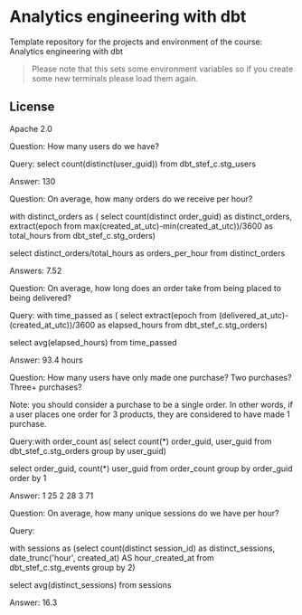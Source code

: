 # Analytics engineering with dbt

Template repository for the projects and environment of the course: Analytics engineering with dbt

> Please note that this sets some environment variables so if you create some new terminals please load them again.

## License

Apache 2.0

Question: How many users do we have? 

Query: select count(distinct(user_guid)) from dbt_stef_c.stg_users

Answer: 130

Question: On average, how many orders do we receive per hour?

  with distinct_orders as (
  select count(distinct order_guid) as distinct_orders,
    extract(epoch from max(created_at_utc)-min(created_at_utc))/3600 as total_hours
  from dbt_stef_c.stg_orders)
  
  select distinct_orders/total_hours as orders_per_hour
  from distinct_orders

  Answers: 7.52

Question: On average, how long does an order take from being placed to being delivered?

Query:  with time_passed as (
  select 
    extract(epoch from (delivered_at_utc)-(created_at_utc))/3600 as elapsed_hours
    from dbt_stef_c.stg_orders)

  select  avg(elapsed_hours)
  from time_passed

Answer: 93.4 hours

Question: How many users have only made one purchase? Two purchases? Three+ purchases?

Note: you should consider a purchase to be a single order. In other words, if a user places one order for 3 products, they are considered to have made 1 purchase.

Query:with order_count as(
  select count(*) order_guid,
    user_guid
from dbt_stef_c.stg_orders
group by user_guid)

select order_guid,
  count(*) user_guid 
from order_count
group by order_guid
order by 1

Answer:
1 25
2 28
3 71

Question: On average, how many unique sessions do we have per hour?

Query: 

with sessions as 
  (select count(distinct session_id) as distinct_sessions,
      date_trunc('hour', created_at) AS hour_created_at
  from dbt_stef_c.stg_events
  group by 2)

select avg(distinct_sessions)
from sessions


Answer: 16.3
